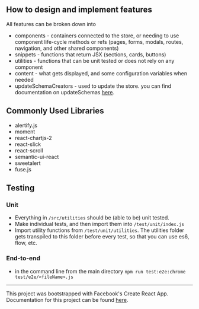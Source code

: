 ## How to design and implement features

All features can be broken down into

- components - containers connected to the store, or needing to use component life-cycle methods or refs (pages, forms, modals, routes, navigation, and other shared components)
- snippets - functions that return JSX (sections, cards, buttons)
- utilities - functions that can be unit tested or does not rely on any component
- content - what gets displayed, and some configuration variables when needed
- updateSchemaCreators - used to update the store. you can find documentation on updateSchemas [here](https://github.com/Neil-G/redux-mastermind/wiki/updateSchemas-and-updateSchemaCreators).



## Commonly Used Libraries

- alertify.js
- moment
- react-chartjs-2
- react-slick
- react-scroll
- semantic-ui-react
- sweetalert
- fuse.js



## Testing

### Unit
- Everything in `/src/utilities` should be (able to be) unit tested.  
- Make individual tests, and then import them into ```/test/unit/index.js```
- Import utility functions from ```/test/unit/utilities```. The utilities folder gets transpiled to this folder before every test, so that you can use es6, flow, etc.


### End-to-end
-  in the command line from the main directory ```npm run test:e2e:chrome test/e2e/<fileName>.js```



-------------------
This project was bootstrapped with Facebook's Create React App. Documentation for this project can be found [here](https://github.com/facebook/create-react-app/blob/master/packages/react-scripts/template/README.md).
